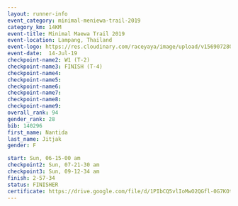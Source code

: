 ```yaml
---
layout: runner-info 
event_category: minimal-meniewa-trail-2019 
category_km: 14KM 
event-title: Minimal Maewa Trail 2019 
event-location: Lampang, Thailand 
event-logo: https://res.cloudinary.com/raceyaya/image/upload/v1569072805/logo/minimal-trail_ktnvsp.jpg 
event-date:  14-Jul-19 
checkpoint-name2: W1 (T-2) 
checkpoint-name3: FINISH (T-4) 
checkpoint-name4: 
checkpoint-name5: 
checkpoint-name6: 
checkpoint-name7: 
checkpoint-name8: 
checkpoint-name9: 
overall_rank: 94
gender_rank: 28
bib: 140296
first_name: Nantida
last_name: Jitjak
gender: F

start: Sun, 06-15-00 am
checkpoint2: Sun, 07-21-30 am
checkpoint3: Sun, 09-12-34 am
finish: 2-57-34
status: FINISHER
certificate: https://drive.google.com/file/d/1PIbCQ5vlIoMwO2QGfl-0G7KOtuoKDQUJ/view?usp=sharing
---
```

